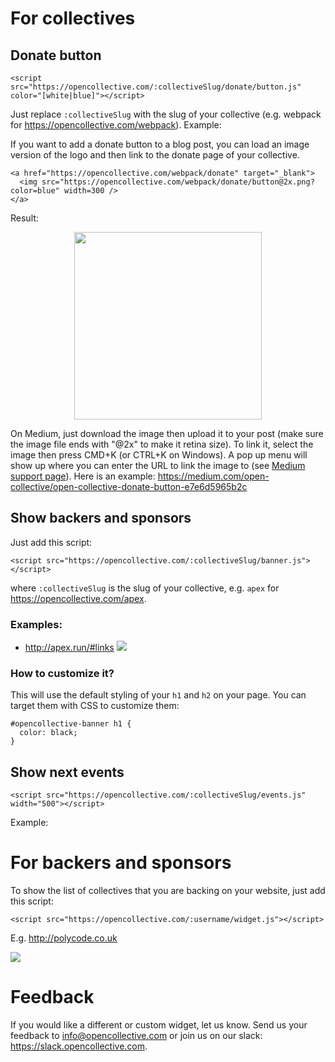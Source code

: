 # For collectives

## Donate button

    <script src="https://opencollective.com/:collectiveSlug/donate/button.js" color="[white|blue]"></script>

Just replace `:collectiveSlug` with the slug of your collective (e.g. webpack for https://opencollective.com/webpack).
Example:
<center><script src="https://opencollective.com/webpack/donate/button.js"></script><script src="https://opencollective.com/webpack/donate/button.js" color="blue"></script></center>

If you want to add a donate button to a blog post, you can load an image version of the logo and then link to the donate page of your collective.

    <a href="https://opencollective.com/webpack/donate" target="_blank">
      <img src="https://opencollective.com/webpack/donate/button@2x.png?color=blue" width=300 />
    </a>

Result:

<center><a href="https://opencollective.com/webpack/donate" target="_blank"><img src="https://opencollective.com/webpack/donate/button@2x.png?color=blue" width=300 /></a></center>

On Medium, just download the image then upload it to your post (make sure the image file ends with "@2x" to make it retina size). To link it, select the image then press CMD+K (or CTRL+K on Windows). A pop up menu will show up where you can enter the URL to link the image to (see [Medium support page](https://help.medium.com/hc/en-us/articles/115004808847-Image-links)). Here is an example: https://medium.com/open-collective/open-collective-donate-button-e7e6d5965b2c


## Show backers and sponsors

Just add this script:

    <script src="https://opencollective.com/:collectiveSlug/banner.js"></script>

where `:collectiveSlug` is the slug of your collective, e.g. `apex` for https://opencollective.com/apex.

### Examples:
- http://apex.run/#links
![](https://cl.ly/3g2V3M200U2d/Screen%20Shot%202016-07-18%20at%204.34.48%20PM.png)

### How to customize it?

This will use the default styling of your `h1` and `h2` on your page.
You can target them with CSS to customize them:

    #opencollective-banner h1 {
      color: black;
    }


## Show next events

    <script src="https://opencollective.com/:collectiveSlug/events.js" width="500"></script>

Example:

<script src="https://opencollective.com/brusselstogether/events.js" width="500"></script>


# For backers and sponsors

To show the list of collectives that you are backing on your website, just add this script:

    <script src="https://opencollective.com/:username/widget.js"></script>

E.g. http://polycode.co.uk

![](https://cl.ly/01082x0W042G/Screen%20Shot%202017-02-27%20at%205.22.09%20PM.png)


# Feedback

If you would like a different or custom widget, let us know. Send us your feedback to info@opencollective.com or join us on our slack: https://slack.opencollective.com.